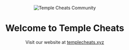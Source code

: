 <p align="center">
  <img src="https://github.com/TempleDevelopment/.github/blob/main/images/logo.png" alt="Temple Cheats Community">
</p>

<h1 align="center">Welcome to Temple Cheats</h1>

<p align="center">
  Visit our website at <a href="http://templecheats.xyz">templecheats.xyz</a>
</p>

